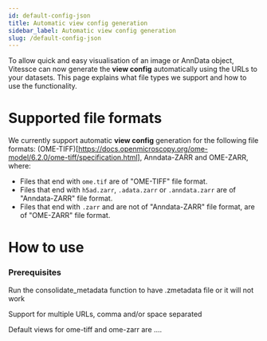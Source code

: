 ```yaml
---
id: default-config-json
title: Automatic view config generation
sidebar_label: Automatic view config generation
slug: /default-config-json
---
```


To allow quick and easy visualisation of an image or AnnData object, Vitessce can now generate the __view config__ automatically using the URLs to your datasets. This page explains what file types we support and how to use the functionality.

# Supported file formats
We currently support automatic __view config__ generation for the following file formats: (OME-TIFF)[https://docs.openmicroscopy.org/ome-model/6.2.0/ome-tiff/specification.html], Anndata-ZARR and OME-ZARR, where:

- Files that end with `ome.tif` are of "OME-TIFF" file format.
- Files that end with `h5ad.zarr`, `.adata.zarr` or `.anndata.zarr` are of "Anndata-ZARR" file format.
- Files that end with `.zarr` and are not of "Anndata-ZARR" file format, are of "OME-ZARR" file format.
 
# How to use


### Prerequisites
Run the consolidate_metadata function to have .zmetadata file or it will not work

Support for multiple URLs, comma and/or space separated

Default views for ome-tiff and ome-zarr are ....

